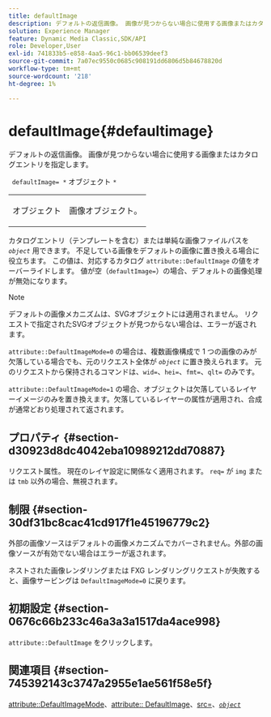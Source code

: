 ```yaml
---
title: defaultImage
description: デフォルトの返信画像。 画像が見つからない場合に使用する画像またはカタログエントリを指定します。
solution: Experience Manager
feature: Dynamic Media Classic,SDK/API
role: Developer,User
exl-id: 741833b5-e858-4aa5-96c1-bb06539deef3
source-git-commit: 7a07ec9550c0685c908191dd6806d5b84678820d
workflow-type: tm+mt
source-wordcount: '218'
ht-degree: 1%

---
```


# defaultImage{#defaultimage}

デフォルトの返信画像。 画像が見つからない場合に使用する画像またはカタログエントリを指定します。

` defaultImage= *` オブジェクト `*`

<table id="simpletable_C1FC14B7D9AE476DB2B10EB402944335"> 
 <tr class="strow"> 
  <td class="stentry"> <p> <span class="codeph"> <span class="varname"> オブジェクト </span> </span> </p> </td> 
  <td class="stentry"> <p>画像オブジェクト。 </p> </td> 
 </tr> 
</table>

カタログエントリ（テンプレートを含む）または単純な画像ファイルパスを *`object`* 用できます。 不足している画像をデフォルトの画像に置き換える場合に役立ちます。 この値は、対応するカタログ `attribute::DefaultImage` の値をオーバーライドします。 値が空（`defaultImage=`）の場合、デフォルトの画像処理が無効になります。

>[!NOTE]
>
>デフォルトの画像メカニズムは、SVGオブジェクトには適用されません。 リクエストで指定されたSVGオブジェクトが見つからない場合は、エラーが返されます。

`attribute::DefaultImageMode=0` の場合は、複数画像構成で 1 つの画像のみが欠落している場合でも、元のリクエスト全体が *`object`* に置き換えられます。 元のリクエストから保持されるコマンドは、`wid=`、`hei=`、`fmt=`、`qlt=` のみです。

`attribute::DefaultImageMode=1` の場合、オブジェクトは欠落しているレイヤーイメージのみを置き換えます。欠落しているレイヤーの属性が適用され、合成が通常どおり処理されて返されます。

## プロパティ {#section-d30923d8dc4042eba10989212dd70887}

リクエスト属性。 現在のレイヤ設定に関係なく適用されます。 `req=` が `img` または `tmb` 以外の場合、無視されます。

## 制限 {#section-30df31bc8cac41cd917f1e45196779c2}

外部の画像ソースはデフォルトの画像メカニズムでカバーされません。外部の画像ソースが有効でない場合はエラーが返されます。

ネストされた画像レンダリングまたは FXG レンダリングリクエストが失敗すると、画像サービングは `DefaultImageMode=0` に戻ります。

## 初期設定 {#section-0676c66b233c46a3a3a1517da4ace998}

`attribute::DefaultImage` をクリックします。

## 関連項目 {#section-745392143c3747a2955e1ae561f58e5f}

[attribute::DefaultImageMode](../../../../../is-api/image-catalog/image-serving-api-ref/c-image-catalog-reference/c-attributes-reference/r-defaultimagemode.md#reference-8a996af162f84e46bbe9e6e0d4e26782)、[attribute:: DefaultImage](../../../../../is-api/image-catalog/image-serving-api-ref/c-image-catalog-reference/c-attributes-reference/r-is-cat-defaultimage.md#reference-8e9900e129f54ed68462a3c2fc3bc433)、[src=](../../../../../is-api/http-ref/image-serving-api-ref/c-http-protocol-reference/c-command-reference/r-src.md#reference-f6506637778c4c69bf106a7924a91ab1)、[*`object`*](../../../../../is-api/http-ref/image-serving-api-ref/c-http-protocol-reference/c-data-types/r-object.md#reference-2591bd24548d462782c68d138ef795a0)
